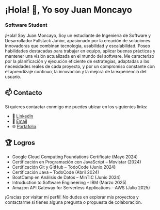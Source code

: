 # ¡Hola! 👋, Yo soy Juan Moncayo
### Software Student

¡Hola! Soy Juan Moncayo, Soy un estudiante de Ingeniería de Software y Desarrollador Fullstack Junior, apasionado por la creación de soluciones innovadoras que combinan tecnología, usabilidad y escalabilidad. Poseo habilidades destacadas para trabajar en equipo, aplicar buenas prácticas y mantener una visión actualizada en el mundo del software.
Me caracterizo por la planificación y ejecución eficiente de estrategias, adaptadas a las necesidades reales de cada proyecto, y por un compromiso constante con el aprendizaje continuo, la innovación y la mejora de la experiencia del usuario.

## 📫 Contacto

Si quieres contactar conmigo me puedes ubicar en los siguientes links:

- 📰 [LinkedIn](https://www.linkedin.com/in/juan-moncayo-19a2a7306/ "LinkedIn")
- 📨 [Email](mailto:juan.moncayo627@gmail.com "juan.moncayo627@gmail.com")
- 🌐 [Portafolio](https://juan-moncayo.vercel.app "Mi Portafolio")

## 🏆 Logros
- Google Cloud Computing Foundations Certificate (Mayo 2024)
- Certificación en Programación con JavaScript – Movistar (2024)
- Certificación Git y GitHub – TodoCode (Junio 2024)
- Certificación Java – TodoCode (Abril 2024)
- BootCamp en Análisis de Datos – MinTIC (Junio 2024)
- Introduction to Software Engineering – IBM (Marzo 2025)
- Amazon API Gateway for Serverless Applications – AWS (Julio 2025)

¡Gracias por visitar mi perfil! No dudes en explorar mis proyectos y contactarme si tienes alguna pregunta o propuesta de colaboración.
